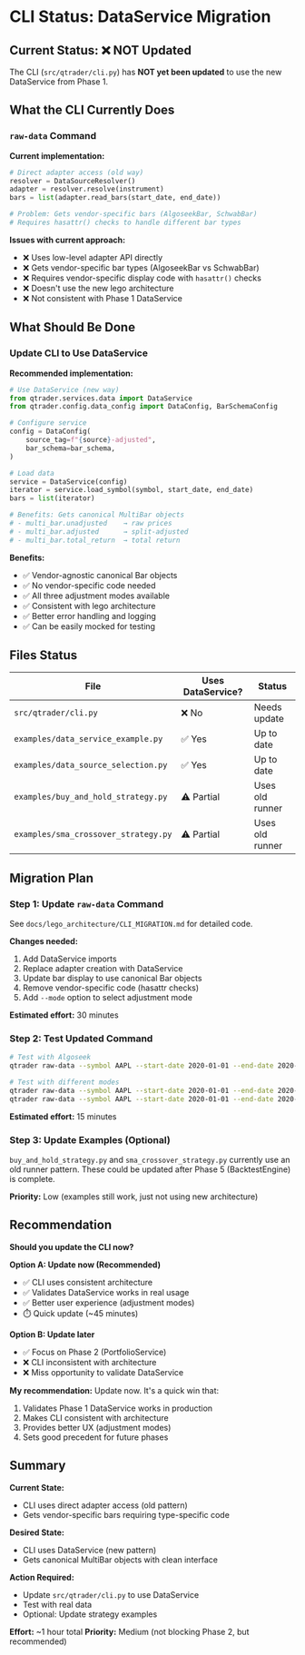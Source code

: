 # CLI Status: DataService Migration

## Current Status: ❌ NOT Updated

The CLI (`src/qtrader/cli.py`) has **NOT yet been updated** to use the new DataService from Phase 1.

## What the CLI Currently Does

### `raw-data` Command

**Current implementation:**

```python
# Direct adapter access (old way)
resolver = DataSourceResolver()
adapter = resolver.resolve(instrument)
bars = list(adapter.read_bars(start_date, end_date))

# Problem: Gets vendor-specific bars (AlgoseekBar, SchwabBar)
# Requires hasattr() checks to handle different bar types
```

**Issues with current approach:**

- ❌ Uses low-level adapter API directly
- ❌ Gets vendor-specific bar types (AlgoseekBar vs SchwabBar)
- ❌ Requires vendor-specific display code with `hasattr()` checks
- ❌ Doesn't use the new lego architecture
- ❌ Not consistent with Phase 1 DataService

## What Should Be Done

### Update CLI to Use DataService

**Recommended implementation:**

```python
# Use DataService (new way)
from qtrader.services.data import DataService
from qtrader.config.data_config import DataConfig, BarSchemaConfig

# Configure service
config = DataConfig(
    source_tag=f"{source}-adjusted",
    bar_schema=bar_schema,
)

# Load data
service = DataService(config)
iterator = service.load_symbol(symbol, start_date, end_date)
bars = list(iterator)

# Benefits: Gets canonical MultiBar objects
# - multi_bar.unadjusted    → raw prices
# - multi_bar.adjusted      → split-adjusted
# - multi_bar.total_return  → total return
```

**Benefits:**

- ✅ Vendor-agnostic canonical Bar objects
- ✅ No vendor-specific code needed
- ✅ All three adjustment modes available
- ✅ Consistent with lego architecture
- ✅ Better error handling and logging
- ✅ Can be easily mocked for testing

## Files Status

| File                                 | Uses DataService? | Status          |
| ------------------------------------ | ----------------- | --------------- |
| `src/qtrader/cli.py`                 | ❌ No             | Needs update    |
| `examples/data_service_example.py`   | ✅ Yes            | Up to date      |
| `examples/data_source_selection.py`  | ✅ Yes            | Up to date      |
| `examples/buy_and_hold_strategy.py`  | ⚠️ Partial        | Uses old runner |
| `examples/sma_crossover_strategy.py` | ⚠️ Partial        | Uses old runner |

## Migration Plan

### Step 1: Update `raw-data` Command

See `docs/lego_architecture/CLI_MIGRATION.md` for detailed code.

**Changes needed:**

1. Add DataService imports
1. Replace adapter creation with DataService
1. Update bar display to use canonical Bar objects
1. Remove vendor-specific code (hasattr checks)
1. Add `--mode` option to select adjustment mode

**Estimated effort:** 30 minutes

### Step 2: Test Updated Command

```bash
# Test with Algoseek
qtrader raw-data --symbol AAPL --start-date 2020-01-01 --end-date 2020-01-31

# Test with different modes
qtrader raw-data --symbol AAPL --start-date 2020-01-01 --end-date 2020-01-31 --mode adjusted
qtrader raw-data --symbol AAPL --start-date 2020-01-01 --end-date 2020-01-31 --mode total_return
```

**Estimated effort:** 15 minutes

### Step 3: Update Examples (Optional)

`buy_and_hold_strategy.py` and `sma_crossover_strategy.py` currently use an old runner pattern. These could be updated after Phase 5 (BacktestEngine) is complete.

**Priority:** Low (examples still work, just not using new architecture)

## Recommendation

**Should you update the CLI now?**

**Option A: Update now (Recommended)**

- ✅ CLI uses consistent architecture
- ✅ Validates DataService works in real usage
- ✅ Better user experience (adjustment modes)
- ⏱️ Quick update (~45 minutes)

**Option B: Update later**

- ✅ Focus on Phase 2 (PortfolioService)
- ❌ CLI inconsistent with architecture
- ❌ Miss opportunity to validate DataService

**My recommendation:** Update now. It's a quick win that:

1. Validates Phase 1 DataService works in production
1. Makes CLI consistent with architecture
1. Provides better UX (adjustment modes)
1. Sets good precedent for future phases

## Summary

**Current State:**

- CLI uses direct adapter access (old pattern)
- Gets vendor-specific bars requiring type-specific code

**Desired State:**

- CLI uses DataService (new pattern)
- Gets canonical MultiBar objects with clean interface

**Action Required:**

- Update `src/qtrader/cli.py` to use DataService
- Test with real data
- Optional: Update strategy examples

**Effort:** ~1 hour total **Priority:** Medium (not blocking Phase 2, but recommended)
